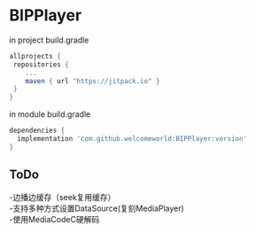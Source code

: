 # BIPPlayer
in project build.gradle
```gradle
allprojects {
 repositories {
    ...
    maven { url "https://jitpack.io" }
 }
}
  ```
  
  in module build.gradle
  ```gradle
  dependencies {
    implementation 'com.github.welcomeworld:BIPPlayer:version'
}
  ```
## ToDo
-边播边缓存（seek复用缓存）  
-支持多种方式设置DataSource(复刻MediaPlayer)  
-使用MediaCodeC硬解码